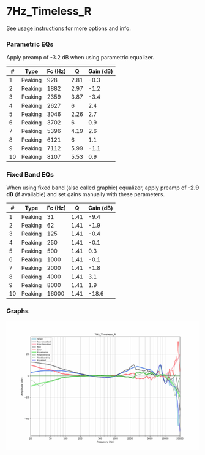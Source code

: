# 7Hz_Timeless_R
See [usage instructions](https://github.com/jaakkopasanen/AutoEq#usage) for more options and info.

### Parametric EQs
Apply preamp of -3.2 dB when using parametric equalizer.

|   # | Type    |   Fc (Hz) |    Q |   Gain (dB) |
|-----|---------|-----------|------|-------------|
|   1 | Peaking |       928 | 2.81 |        -0.3 |
|   2 | Peaking |      1882 | 2.97 |        -1.2 |
|   3 | Peaking |      2359 | 3.87 |        -3.4 |
|   4 | Peaking |      2627 | 6    |         2.4 |
|   5 | Peaking |      3046 | 2.26 |         2.7 |
|   6 | Peaking |      3702 | 6    |         0.9 |
|   7 | Peaking |      5396 | 4.19 |         2.6 |
|   8 | Peaking |      6121 | 6    |         1.1 |
|   9 | Peaking |      7112 | 5.99 |        -1.1 |
|  10 | Peaking |      8107 | 5.53 |         0.9 |

### Fixed Band EQs
When using fixed band (also called graphic) equalizer, apply preamp of **-2.9 dB** (if available) and set gains manually with these parameters.

|   # | Type    |   Fc (Hz) |    Q |   Gain (dB) |
|-----|---------|-----------|------|-------------|
|   1 | Peaking |        31 | 1.41 |        -9.4 |
|   2 | Peaking |        62 | 1.41 |        -1.9 |
|   3 | Peaking |       125 | 1.41 |        -0.4 |
|   4 | Peaking |       250 | 1.41 |        -0.1 |
|   5 | Peaking |       500 | 1.41 |         0.3 |
|   6 | Peaking |      1000 | 1.41 |        -0.1 |
|   7 | Peaking |      2000 | 1.41 |        -1.8 |
|   8 | Peaking |      4000 | 1.41 |         3.1 |
|   9 | Peaking |      8000 | 1.41 |         1.9 |
|  10 | Peaking |     16000 | 1.41 |       -18.6 |

### Graphs
![](./7Hz_Timeless_R.png)
